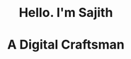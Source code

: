<h1 align="center" style="margin:0">Hello. I'm Sajith</h1>
<h1 align="center" border="0">A Digital Craftsman</h1>
